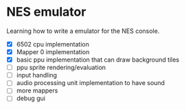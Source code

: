 # NES emulator  

Learning how to write a emulator for the NES console. 

- [X] 6502 cpu implementation
- [X] Mapper 0 implementation
- [X] basic ppu implementation that can draw background tiles
- [ ] ppu sprite rendering/evaluation
- [ ] input handling
- [ ] audio processing unit implementation to have sound
- [ ] more mappers
- [ ] debug gui
